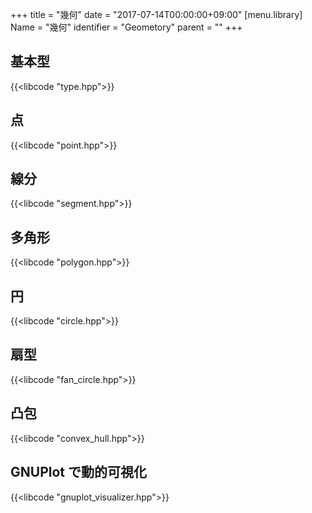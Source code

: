 +++
title = "幾何"
date = "2017-07-14T00:00:00+09:00"
[menu.library]
Name = "幾何"
identifier = "Geometory"
parent = ""
+++
<!--more-->

## 基本型

{{<libcode "type.hpp">}}

## 点

{{<libcode "point.hpp">}}

## 線分

{{<libcode "segment.hpp">}}

## 多角形

{{<libcode "polygon.hpp">}}

## 円

{{<libcode "circle.hpp">}}

## 扇型

{{<libcode "fan_circle.hpp">}}

## 凸包

{{<libcode "convex_hull.hpp">}}

## GNUPlot で動的可視化

{{<libcode "gnuplot_visualizer.hpp">}}

